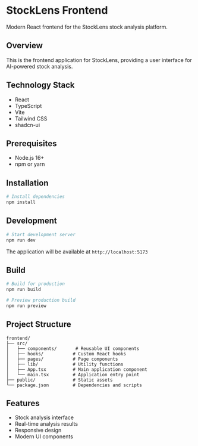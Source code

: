 # StockLens Frontend

Modern React frontend for the StockLens stock analysis platform.

## Overview

This is the frontend application for StockLens, providing a user interface for AI-powered stock analysis.

## Technology Stack

- React
- TypeScript
- Vite
- Tailwind CSS
- shadcn-ui

## Prerequisites

- Node.js 16+
- npm or yarn

## Installation

```bash
# Install dependencies
npm install
```

## Development

```bash
# Start development server
npm run dev
```

The application will be available at `http://localhost:5173`

## Build

```bash
# Build for production
npm run build

# Preview production build
npm run preview
```

## Project Structure

```
frontend/
├── src/
│   ├── components/       # Reusable UI components
│   ├── hooks/           # Custom React hooks
│   ├── pages/           # Page components
│   ├── lib/             # Utility functions
│   ├── App.tsx          # Main application component
│   └── main.tsx         # Application entry point
├── public/              # Static assets
└── package.json         # Dependencies and scripts
```

## Features

- Stock analysis interface
- Real-time analysis results
- Responsive design
- Modern UI components
